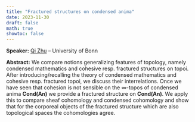 ```yaml
---
title: "Fractured structures on condensed anima"
date: 2023-11-30
draft: false
math: true
showtoc: false
---
```


**Speaker:** [Qi Zhu](http://qizhumath.wixsite.com/math) – University of Bonn

**Abstract:** We compare notions generalizing features of topology, namely condensed mathematics and cohesive resp. fractured structures on topoi. After introducing/recalling the theory of condensed mathematics and cohesive resp. fractured topoi, we discuss their interrelations. Once we have seen that cohesion is not sensible on the $\infty$-topos of condensed anima $\mathbf{Cond(An)}$ we provide a fractured structure on $\mathbf{Cond(An)}$. We apply this to compare sheaf cohomology and condensed cohomology and show that for the corporeal objects of the fractured structure which are also topological spaces the cohomologies agree.